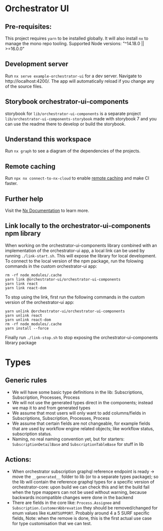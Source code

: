 # Orchestrator UI

## Pre-requisites:

This project requires `yarn` to be installed globally. It will also install `nx` to manage the mono repo tooling.
Supported Node versions: "^14.18.0 || >=16.0.0"

## Development server

Run `nx serve example-orchestrator-ui` for a dev server. Navigate to http://localhost:4200/. The app will automatically reload if you change any of the source files.

## Storybook orchestrator-ui-components

storybook for `lib/orchestrator-ui-components` is a separate project `lib/orchestrator-ui-components-storybook` made with storybook 7 and you can use the readme there to develop or build the storybook.

## Understand this workspace

Run `nx graph` to see a diagram of the dependencies of the projects.

## Remote caching

Run `npx nx connect-to-nx-cloud` to enable [remote caching](https://nx.app) and make CI faster.

## Further help

Visit the [Nx Documentation](https://nx.dev) to learn more.

## Link locally to the orchestrator-ui-components npm library

When working on the orchestrator-ui-components library combined with an implementation of the orchestrator-ui app, a local link can be used by running `./link-start.sh`. This will expose the library for local development. To connect to the local version of the npm package, run the folowing commands in the custom orchestrator-ui app:

```shell
rm -rf node_modules/.cache
yarn link @orchestrator-ui/orchestrator-ui-components
yarn link react
yarn link react-dom
```

To stop using the link, first run the following commands in the custom version of the orchestrator-ui app:

```shell
yarn unlink @orchestrator-ui/orchestrator-ui-components
yarn unlink react
yarn unlink react-dom
rm -rf node_modules/.cache
yarn install --force
```

Finally run `./link-stop.sh` to stop exposing the orchestrator-ui-components library package

# Types

## Generic rules

-   We will have some basic type definitions in the lib: Subscriptions, Subscription, Processes, Process
-   We will not use the generated types direct in the components; instead we map it to and from generated types
-   We assume that most users will only want to add columns/fields in Subscriptions, Subscription, Processes, Process
-   We assume that certain fields are not changeable, for example fields that are used by workflow engine related objects;
    like workflow status, subscription status.
-   Naming, no real naming convention yet, but for starters: `SubscriptionDetailBase` and `SubscriptionTableBase` for
    stuff in lib

## Actions:

-   When orchestrator subscription graphql reference endpoint is ready -> move the `__generated__` folder to lib (or to a
    separate types package); so the lib will contain the reference graphql types for a specific version of
    orchestrator-core: upon build we can check this and let the build fail when the type mappers can not be used without
    warning, because backwards incompatible changes were done in the backend
-   There are fields in the core like: `Process.Assignee` and `Subscription.CustomerAbbrevation` they should be
    removed/changed for enum values like `KLANTSUPPORT`. Probably around 4 a 5 SURF specific fields, Note: when the remove
    is done, this is the first actual use case for type customisation that we can test.
